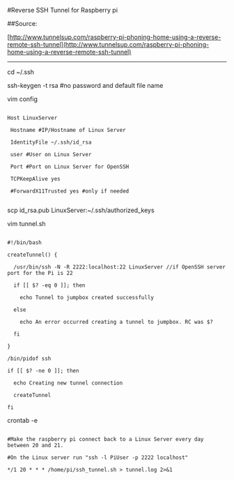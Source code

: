 #Reverse SSH Tunnel for Raspberry pi

##Source:

[http://www.tunnelsup.com/raspberry-pi-phoning-home-using-a-reverse-remote-ssh-tunnel](http://www.tunnelsup.com/raspberry-pi-phoning-home-using-a-reverse-remote-ssh-tunnel)

* * * *

cd ~/.ssh

ssh-keygen -t rsa #no password and default file name

vim config

~~~

Host LinuxServer

 Hostname #IP/Hostname of Linux Server
 
 IdentityFile ~/.ssh/id_rsa
 
 user #User on Linux Server
 
 Port #Port on Linux Server for OpenSSH
 
 TCPKeepAlive yes
 
 #ForwardX11Trusted yes #only if needed
 
~~~
 
scp id_rsa.pub LinuxServer:~/.ssh/authorized_keys

vim tunnel.sh

~~~

#!/bin/bash

createTunnel() {
  
  /usr/bin/ssh -N -R 2222:localhost:22 LinuxServer //if OpenSSH server port for the Pi is 22
  
  if [[ $? -eq 0 ]]; then
    
    echo Tunnel to jumpbox created successfully
  
  else
    
    echo An error occurred creating a tunnel to jumpbox. RC was $?
 
  fi

}

/bin/pidof ssh

if [[ $? -ne 0 ]]; then
  
  echo Creating new tunnel connection
  
  createTunnel

fi

~~~

crontab -e

~~~

#Make the raspberry pi connect back to a Linux Server every day between 20 and 21.

#On the Linux server run "ssh -l PiUser -p 2222 localhost" 

*/1 20 * * * /home/pi/ssh_tunnel.sh > tunnel.log 2>&1

~~~
